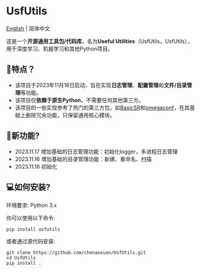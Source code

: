 # UsfUtils

<a href="README.md">English</a> | 简体中文</a>

这是一个**开源通用工具包/代码库**，名为**Useful Utilities**（UsfUtils，UsfUtils），用于深度学习、机器学习和其他Python项目。

## 🚩特点？
- 该项目于2023年11月16日启动，旨在实现**日志管理**、**配置管理**和**文件/目录管理**等功能。
- 该项目仅**依赖于原生Python**，不需要任何其他第三方。
- 该项目的一些实现参考了热门的第三方包，如[BasicSR](https://github.com/XPixelGroup/BasicSR.git)和[omegaconf](https://github.com/omry/omegaconf.git)，在其基础上删除冗余功能，只保留通用核心模块。

## 🚀新功能?
-  2023.11.17 增加基础的日志管理功能：初始化logger，多进程日志管理
-  2023.11.16 增加基础的目录管理功能：新建、重命名、扫描
-  2023.11.16 初始化


## 💻如何安装?
环境要求: Python 3.x

你可以使用以下命令: 
```shell
pip install usfutils
```

或者通过源代码安装:
```shell
git clone https://github.com/chenaoxuan/UsfUtils.git
cd UsfUtils
pip install .
```
